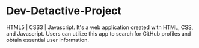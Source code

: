 # Dev-Detactive-Project
 HTML5 | CSS3 | Javascript. It's a web application created with HTML, CSS, and Javascript. Users can utilize this app to search for GitHub profiles and obtain essential user information.
